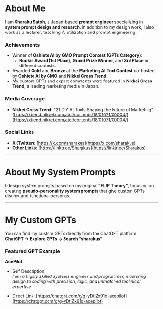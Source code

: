 # About Me

I am **Sharaku Satoh**, a Japan-based **prompt engineer** specializing in **system prompt design and research**. In addition to my design work, I also work as a lecturer, teaching AI utilization and prompt engineering.

### Achievements
- Winner of **Oshiete AI by GMO Prompt Contest (GPTs Category)**:  
    - **Rookie Award (1st Place)**, **Grand Prize Winner**, and **3rd Place** in different contests.
- Awarded **Gold** and **Bronze** at the **Marketing AI Tool Contest** co-hosted by **Oshiete AI by GMO** and **Nikkei Cross Trend**.
- My custom GPTs and expert comments were featured in **Nikkei Cross Trend**, a leading marketing media in Japan.

### Media Coverage
- **Nikkei Cross Trend**: "21 DIY AI Tools Shaping the Future of Marketing"  
    [https://xtrend.nikkei.com/atcl/contents/18/01071/00004/](https://xtrend.nikkei.com/atcl/contents/18/01071/00004/)

### Social Links
- **X (Twitter)**: [https://x.com/sharakus](https://x.com/sharakus)
- **Other Links**: [https://linktr.ee/Sharakus](https://linktr.ee/Sharakus)

---

# About My System Prompts

I design system prompts based on my original **"FLIP Theory"**, focusing on creating **pseudo-personality system prompts** that give custom GPTs distinct and functional personas.

---

# My Custom GPTs

You can find my custom GPTs directly from the ChatGPT platform:  
**ChatGPT → Explore GPTs → Search "sharakus"**

### Featured GPT Example

**AcePilot**  
- Self Description:  
    *I am a highly skilled systems engineer and programmer, mastering design to coding with precision, logic, and unmatched technical expertise.*

- Direct Link: [https://chatgpt.com/g/g-yDtIZx91o-acepilot](https://chatgpt.com/g/g-yDtIZx91o-acepilot)

